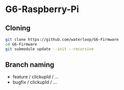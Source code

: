 # G6-Raspberry-Pi

## Cloning
```bash
git clone https://github.com/waterloop/G6-Firmware
cd G6-Firmware
git submodule update --init --recursive
```

## Branch naming
- feature / clickupId / ...
- bugfix / clickupId / ...
